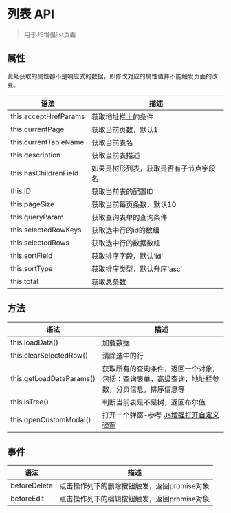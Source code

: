 # 列表 API

> 用于JS增强list页面

## 属性

此处获取的属性都不是响应式的数据，即修改对应的属性值并不能触发页面的改变。

| 语法                    | 描述                  |
|-----------------------|---------------------|
| this.acceptHrefParams | 获取地址栏上的条件           |
| this.currentPage      | 获取当前页数，默认1          |
| this.currentTableName | 获取当前表名              |
| this.description      | 获取当前表描述             |
| this.hasChildrenField | 如果是树形列表，获取是否有子节点字段名 |
| this.ID               | 获取当前表的配置ID          |
| this.pageSize         | 获取当前每页条数，默认10       |
| this.queryParam       | 获取查询表单的查询条件         |
| this.selectedRowKeys  | 获取选中行的id的数组         |
| this.selectedRows     | 获取选中行的数据数组          |
| this.sortField        | 获取排序字段，默认‘id’       |
| this.sortType         | 获取排序类型，默认升序‘asc’    |
| this.total            | 获取总条数               |

## 方法

| 语法                       | 描述                                             |
|--------------------------|------------------------------------------------|
| this.loadData()          | 加载数据                                           |
| this.clearSelectedRow()  | 清除选中的行                                         |
| this.getLoadDataParams() | 获取所有的查询条件，返回一个对象，包括：查询表单，高级查询，地址栏参数，分页信息，排序信息等 |
| this.isTree()            | 判断当前表是不是树，返回布尔值                                |
| this.openCustomModal()   | 打开一个弹窗-参考 [Js增强打开自定义弹窗](/dev/online/enhance/js/pop)                 |

## 事件

| 语法           | 描述                        |
|--------------|---------------------------|
| beforeDelete | 点击操作列下的删除按钮触发，返回promise对象 |
| beforeEdit   | 点击操作列下的编辑按钮触发，返回promise对象 |
